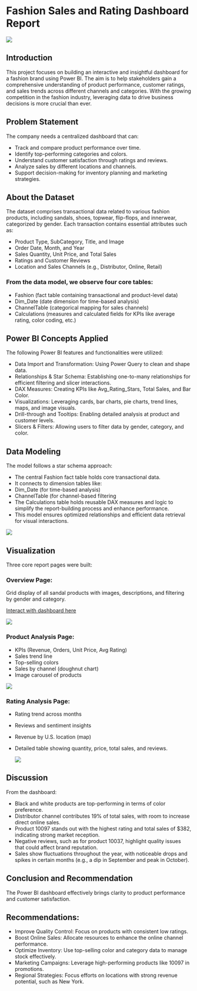 # Fashion Sales and Rating Dashboard Report

![](FashionPage.png)

## Introduction
This project focuses on building an interactive and insightful dashboard for a fashion brand using Power BI. The aim is to help stakeholders gain a comprehensive understanding of product performance, customer ratings, and sales trends across different channels and categories. With the growing competition in the fashion industry, leveraging data to drive business decisions is more crucial than ever.

## Problem Statement
The company needs a centralized dashboard that can:
- Track and compare product performance over time.
- Identify top-performing categories and colors.
- Understand customer satisfaction through ratings and reviews.
- Analyze sales by different locations and channels.
- Support decision-making for inventory planning and marketing strategies.

## About the Dataset
The dataset comprises transactional data related to various fashion products, including sandals, shoes, topwear, flip-flops, and innerwear, categorized by gender. Each transaction contains essential attributes such as:
- Product Type, SubCategory, Title, and Image
- Order Date, Month, and Year
- Sales Quantity, Unit Price, and Total Sales
- Ratings and Customer Reviews
- Location and Sales Channels (e.g., Distributor, Online, Retail)

### From the data model, we observe four core tables:
- Fashion (fact table containing transactional and product-level data)
- Dim_Date (date dimension for time-based analysis)
- ChannelTable (categorical mapping for sales channels)
- Calculations (measures and calculated fields for KPIs like average rating, color coding, etc.)

## Power BI Concepts Applied
The following Power BI features and functionalities were utilized:
- Data Import and Transformation: Using Power Query to clean and shape data.
- Relationships & Star Schema: Establishing one-to-many relationships for efficient filtering and slicer interactions.
- DAX Measures: Creating KPIs like Avg_Rating_Stars, Total Sales, and Bar Color.
- Visualizations: Leveraging cards, bar charts, pie charts, trend lines, maps, and image visuals.
- Drill-through and Tooltips: Enabling detailed analysis at product and customer levels.
- Slicers & Filters: Allowing users to filter data by gender, category, and color.

## Data Modeling
The model follows a star schema approach:
- The central Fashion fact table holds core transactional data.
- It connects to dimension tables like:
- Dim_Date (for time-based analysis)
- ChannelTable (for channel-based filtering
- The Calculations table holds reusable DAX measures and logic to simplify the report-building process and enhance performance.
- This model ensures optimized relationships and efficient data retrieval for visual interactions.

![](FashionModel.PNG)

## Visualization
Three core report pages were built:
### Overview Page:
Grid display of all sandal products with images, descriptions, and filtering by gender and category.

[Interact with dashboard here](https://app.powerbi.com/view?r=eyJrIjoiNjM1MWQyOGMtNjBjZS00ZDdlLWFiY2MtY2IzZjM2YmVjZjczIiwidCI6IjZiYjI1Yjk2LTlhZTItNDkxMy1hZTYxLThmOGE3NDNjYTY5NiJ9)

![](Fashion1.PNG)

### Product Analysis Page: 
- KPIs (Revenue, Orders, Unit Price, Avg Rating)
- Sales trend line
- Top-selling colors
- Sales by channel (doughnut chart)
- Image carousel of products

 ![](Fashion2.PNG)

### Rating Analysis Page:
- Rating trend across months
- Reviews and sentiment insights
- Revenue by U.S. location (map)
- Detailed table showing quantity, price, total sales, and reviews.

  ![](Fashion3.PNG)

## Discussion
From the dashboard:
- Black and white products are top-performing in terms of color preference.
- Distributor channel contributes 19% of total sales, with room to increase direct online sales.
- Product 10097 stands out with the highest rating and total sales of $382, indicating strong market reception.
- Negative reviews, such as for product 10037, highlight quality issues that could affect brand reputation.
- Sales show fluctuations throughout the year, with noticeable drops and spikes in certain months (e.g., a dip in September and peak in October).

## Conclusion and Recommendation
The Power BI dashboard effectively brings clarity to product performance and customer satisfaction.

## Recommendations:
- Improve Quality Control: Focus on products with consistent low ratings.
- Boost Online Sales: Allocate resources to enhance the online channel performance.
- Optimize Inventory: Use top-selling color and category data to manage stock effectively.
- Marketing Campaigns: Leverage high-performing products like 10097 in promotions.
- Regional Strategies: Focus efforts on locations with strong revenue potential, such as New York.
